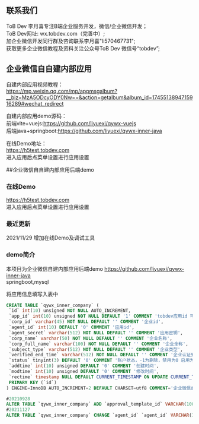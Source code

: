 ## 联系我们
ToB Dev 李月喜专注B端企业服务开发，微信/企业微信开发；       
ToB Dev网址: wx.tobdev.com（完善中）;   
加企业微信开发同行群及咨询联系李月喜"li570467731";    
获取更多企业微信教程及资料关注公众号ToB Dev 微信号“tobdev”;  

## 企业微信自自建内部应用  
自建内部应用视频教程：  
https://mp.weixin.qq.com/mp/appmsgalbum?__biz=MzA5ODcyODY0Nw==&action=getalbum&album_id=1745513894715916289#wechat_redirect  

自建内部应用demo源码：  
前端vite+vuejs:https://github.com/liyuexi/qywx-vuejs  
后端java+springboot:https://github.com/liyuexi/qywx-inner-java  

在线Demo地址：  
https://h5test.tobdev.com    
进入应用后点菜单设置进行应用设置

##企业微信自自建内部应用后端demo
### 在线Demo
https://h5test.tobdev.com  
进入应用后点菜单设置进行应用设置

### 最近更新  
2021/11/29 增加在线Demo及调试工具

### demo简介  
本项目为企业微信自建内部应用后端demo
https://github.com/liyuexi/qywx-inner-java  
springboot,mysql 

将应用信息填写入表中
```sql 
CREATE TABLE `qywx_inner_company` (
 `id` int(10) unsigned NOT NULL AUTO_INCREMENT,
 `app_id` int(10) unsigned NOT NULL DEFAULT '1' COMMENT 'tobdev应用id 可以不写',
 `corp_id` varchar(45) NOT NULL DEFAULT '' COMMENT '企业id',
 `agent_id` int(10) DEFAULT '0' COMMENT '应用id',
 `agent_secret` varchar(512) NOT NULL DEFAULT '' COMMENT '应用密钥',
 `corp_name` varchar(50) NOT NULL DEFAULT '' COMMENT '企业名称',
 `corp_full_name` varchar(100) NOT NULL DEFAULT '' COMMENT '企业全称',
 `subject_type` varchar(512) NOT NULL DEFAULT '' COMMENT '企业类型',
 `verified_end_time` varchar(512) NOT NULL DEFAULT '' COMMENT '企业认证到期时间',
 `status` tinyint(3) DEFAULT '0' COMMENT '账户状态，-1为删除，禁用为0 启用为1',
 `addtime` int(10) unsigned DEFAULT '0' COMMENT '创建时间',
 `modtime` int(10) unsigned DEFAULT '0' COMMENT '修改时间',
 `rectime` timestamp NULL DEFAULT CURRENT_TIMESTAMP ON UPDATE CURRENT_TIMESTAMP COMMENT '变动时间',
 PRIMARY KEY (`id`)
) ENGINE=InnoDB AUTO_INCREMENT=2 DEFAULT CHARSET=utf8 COMMENT='企业微信自建内部应用公司';

#20210928
ALTER TABLE `qywx_inner_company` ADD `approval_template_id` VARCHAR(100) NOT NULL DEFAULT '' COMMENT '审批流程引擎模板id' AFTER `verified_end_time`;
#20211127
ALTER TABLE `qywx_inner_company` CHANGE `agent_id` `agent_id` VARCHAR(1045) NULL DEFAULT '' COMMENT '授权应用id';

```
